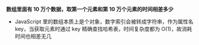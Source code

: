 **数组里面有 10 万个数据，取第一个元素和第 10 万个元素的时间相差多少**

- JavaScript 里的数组本质上是个对象，数字索引会被转成字符串，作为属性名 key，当获取元素时通过 key 精确查找哈希表，时间复杂度都为 O(1)，故消耗时间也相差无几
